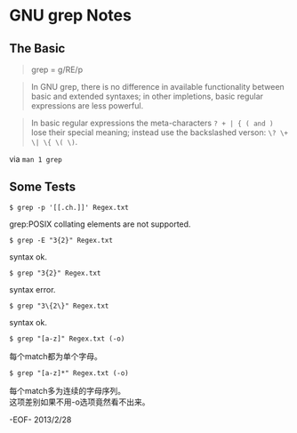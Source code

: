 GNU grep Notes
==============

The Basic
---------

>grep = g/RE/p

>In GNU grep, there is no difference in available functionality 
>between basic and extended syntaxes; in other impletions, basic 
>regular expressions are less powerful.

>In basic regular expressions the meta-characters `? + | { ( and )`
>lose their special meaning; instead use the backslashed verson:
>`\? \+ \| \{ \( \)`. 

via `man 1 grep`

Some Tests
----------

    $ grep -p '[[.ch.]]' Regex.txt
grep:POSIX collating elements are not supported.

	$ grep -E "3{2}" Regex.txt
syntax ok.

	$ grep "3{2}" Regex.txt		
syntax error.

	$ grep "3\{2\}" Regex.txt	
syntax ok.

	$ grep "[a-z]" Regex.txt (-o)
每个match都为单个字母。
	
	$ grep "[a-z]*" Regex.txt (-o)
每个match多为连续的字母序列。  
这项差别如果不用-o选项竟然看不出来。

-EOF- 2013/2/28
